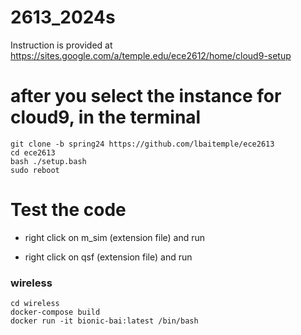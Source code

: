 # 2613_2024s
Instruction is provided at https://sites.google.com/a/temple.edu/ece2612/home/cloud9-setup

# after you select the instance for cloud9, in the terminal
```
git clone -b spring24 https://github.com/lbaitemple/ece2613 
cd ece2613
bash ./setup.bash 
sudo reboot
```

# Test the code
- right click on m_sim (extension file) and run

- right click on qsf (extension file) and run


### wireless
```
cd wireless
docker-compose build
docker run -it bionic-bai:latest /bin/bash
```

